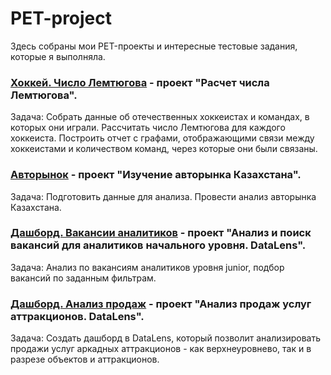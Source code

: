 # PET-project
Здесь собраны мои PET-проекты и интересные тестовые задания, которые я выполняла. 
### [Хоккей. Число Лемтюгова](https://github.com/reprizaOk/PET-project/tree/main/Python/PET-Lemtyugov) - проект "Расчет числа Лемтюгова". 
Задача: Собрать данные об отечественных хоккеистах и командах, в которых они играли.
Рассчитать число Лемтюгова для каждого хоккеиста.
Построить отчет с графами, отображающими связи между хоккеистами и количеством команд, через которые они были связаны.
### [Авторынок](https://github.com/reprizaOk/PET-project/blob/main/Python/PET-Avto_KZ/read) - проект "Изучение авторынка Казахстана". 
Задача: Подготовить данные для анализа. Провести анализ авторынка Казахстана. 
### [Дашборд. Вакансии аналитиков](https://datalens.yandex/kf4a315d59b29) - проект "Анализ и поиск вакансий для аналитиков начального уровня. DataLens". 
Задача: Анализ по вакансиям аналитиков уровня junior, подбор вакансий по заданным фильтрам.  
### [Дашборд. Анализ продаж](https://datalens.yandex/orcw5d3oh89md) - проект "Анализ продаж услуг аттракционов. DataLens". 
Задача: Создать дашборд в DataLens, который позволит анализировать продажи услуг аркадных аттракционов - как верхнеуровнево, так и в разрезе объектов и аттракционов.  

